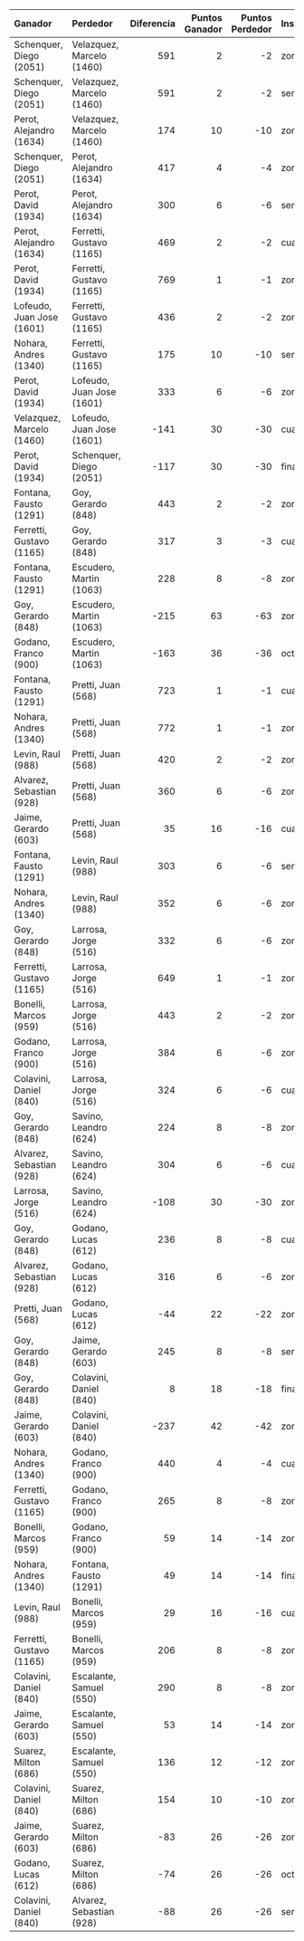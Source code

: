 | Ganador                   | Perdedor                  |   Diferencia |   Puntos Ganador |   Puntos Perdedor | Instancia   | Categoría   |   Factor |
|:--------------------------|:--------------------------|-------------:|-----------------:|------------------:|:------------|:------------|---------:|
| Schenquer, Diego (2051)   | Velazquez, Marcelo (1460) |          591 |                2 |                -2 | zona        | primera     |      1   |
| Schenquer, Diego (2051)   | Velazquez, Marcelo (1460) |          591 |                2 |                -2 | semifinal   | primera     |      1   |
| Perot, Alejandro (1634)   | Velazquez, Marcelo (1460) |          174 |               10 |               -10 | zona        | primera     |      1   |
| Schenquer, Diego (2051)   | Perot, Alejandro (1634)   |          417 |                4 |                -4 | zona        | primera     |      1   |
| Perot, David (1934)       | Perot, Alejandro (1634)   |          300 |                6 |                -6 | semifinal   | primera     |      1   |
| Perot, Alejandro (1634)   | Ferretti, Gustavo (1165)  |          469 |                2 |                -2 | cuartos     | primera     |      0.5 |
| Perot, David (1934)       | Ferretti, Gustavo (1165)  |          769 |                1 |                -1 | zona        | primera     |      0.5 |
| Lofeudo, Juan Jose (1601) | Ferretti, Gustavo (1165)  |          436 |                2 |                -2 | zona        | primera     |      0.5 |
| Nohara, Andres (1340)     | Ferretti, Gustavo (1165)  |          175 |               10 |               -10 | semifinal   | segunda     |      1   |
| Perot, David (1934)       | Lofeudo, Juan Jose (1601) |          333 |                6 |                -6 | zona        | primera     |      1   |
| Velazquez, Marcelo (1460) | Lofeudo, Juan Jose (1601) |         -141 |               30 |               -30 | cuartos     | primera     |      1   |
| Perot, David (1934)       | Schenquer, Diego (2051)   |         -117 |               30 |               -30 | final       | primera     |      1   |
| Fontana, Fausto (1291)    | Goy, Gerardo (848)        |          443 |                2 |                -2 | zona        | segunda     |      0.5 |
| Ferretti, Gustavo (1165)  | Goy, Gerardo (848)        |          317 |                3 |                -3 | cuartos     | segunda     |      0.5 |
| Fontana, Fausto (1291)    | Escudero, Martin (1063)   |          228 |                8 |                -8 | zona        | segunda     |      1   |
| Goy, Gerardo (848)        | Escudero, Martin (1063)   |         -215 |               63 |               -63 | zona        | segunda     |      1.5 |
| Godano, Franco (900)      | Escudero, Martin (1063)   |         -163 |               36 |               -36 | octavos     | segunda     |      1   |
| Fontana, Fausto (1291)    | Pretti, Juan (568)        |          723 |                1 |                -1 | cuartos     | segunda     |      0.5 |
| Nohara, Andres (1340)     | Pretti, Juan (568)        |          772 |                1 |                -1 | zona        | segunda     |      0.5 |
| Levin, Raul (988)         | Pretti, Juan (568)        |          420 |                2 |                -2 | zona        | segunda     |      0.5 |
| Alvarez, Sebastian (928)  | Pretti, Juan (568)        |          360 |                6 |                -6 | zona        | tercera     |      1   |
| Jaime, Gerardo (603)      | Pretti, Juan (568)        |           35 |               16 |               -16 | cuartos     | tercera     |      1   |
| Fontana, Fausto (1291)    | Levin, Raul (988)         |          303 |                6 |                -6 | semifinal   | segunda     |      1   |
| Nohara, Andres (1340)     | Levin, Raul (988)         |          352 |                6 |                -6 | zona        | segunda     |      1   |
| Goy, Gerardo (848)        | Larrosa, Jorge (516)      |          332 |                6 |                -6 | zona        | tercera     |      1   |
| Ferretti, Gustavo (1165)  | Larrosa, Jorge (516)      |          649 |                1 |                -1 | zona        | segunda     |      0.5 |
| Bonelli, Marcos (959)     | Larrosa, Jorge (516)      |          443 |                2 |                -2 | zona        | segunda     |      0.5 |
| Godano, Franco (900)      | Larrosa, Jorge (516)      |          384 |                6 |                -6 | zona        | segunda     |      1   |
| Colavini, Daniel (840)    | Larrosa, Jorge (516)      |          324 |                6 |                -6 | cuartos     | tercera     |      1   |
| Goy, Gerardo (848)        | Savino, Leandro (624)     |          224 |                8 |                -8 | zona        | tercera     |      1   |
| Alvarez, Sebastian (928)  | Savino, Leandro (624)     |          304 |                6 |                -6 | cuartos     | tercera     |      1   |
| Larrosa, Jorge (516)      | Savino, Leandro (624)     |         -108 |               30 |               -30 | zona        | tercera     |      1   |
| Goy, Gerardo (848)        | Godano, Lucas (612)       |          236 |                8 |                -8 | cuartos     | tercera     |      1   |
| Alvarez, Sebastian (928)  | Godano, Lucas (612)       |          316 |                6 |                -6 | zona        | tercera     |      1   |
| Pretti, Juan (568)        | Godano, Lucas (612)       |          -44 |               22 |               -22 | zona        | tercera     |      1   |
| Goy, Gerardo (848)        | Jaime, Gerardo (603)      |          245 |                8 |                -8 | semifinal   | tercera     |      1   |
| Goy, Gerardo (848)        | Colavini, Daniel (840)    |            8 |               18 |               -18 | final       | tercera     |      1   |
| Jaime, Gerardo (603)      | Colavini, Daniel (840)    |         -237 |               42 |               -42 | zona        | tercera     |      1   |
| Nohara, Andres (1340)     | Godano, Franco (900)      |          440 |                4 |                -4 | cuartos     | segunda     |      1   |
| Ferretti, Gustavo (1165)  | Godano, Franco (900)      |          265 |                8 |                -8 | zona        | segunda     |      1   |
| Bonelli, Marcos (959)     | Godano, Franco (900)      |           59 |               14 |               -14 | zona        | segunda     |      1   |
| Nohara, Andres (1340)     | Fontana, Fausto (1291)    |           49 |               14 |               -14 | final       | segunda     |      1   |
| Levin, Raul (988)         | Bonelli, Marcos (959)     |           29 |               16 |               -16 | cuartos     | segunda     |      1   |
| Ferretti, Gustavo (1165)  | Bonelli, Marcos (959)     |          206 |                8 |                -8 | zona        | segunda     |      1   |
| Colavini, Daniel (840)    | Escalante, Samuel (550)   |          290 |                8 |                -8 | zona        | tercera     |      1   |
| Jaime, Gerardo (603)      | Escalante, Samuel (550)   |           53 |               14 |               -14 | zona        | tercera     |      1   |
| Suarez, Milton (686)      | Escalante, Samuel (550)   |          136 |               12 |               -12 | zona        | tercera     |      1   |
| Colavini, Daniel (840)    | Suarez, Milton (686)      |          154 |               10 |               -10 | zona        | tercera     |      1   |
| Jaime, Gerardo (603)      | Suarez, Milton (686)      |          -83 |               26 |               -26 | zona        | tercera     |      1   |
| Godano, Lucas (612)       | Suarez, Milton (686)      |          -74 |               26 |               -26 | octavos     | tercera     |      1   |
| Colavini, Daniel (840)    | Alvarez, Sebastian (928)  |          -88 |               26 |               -26 | semifinal   | tercera     |      1   |